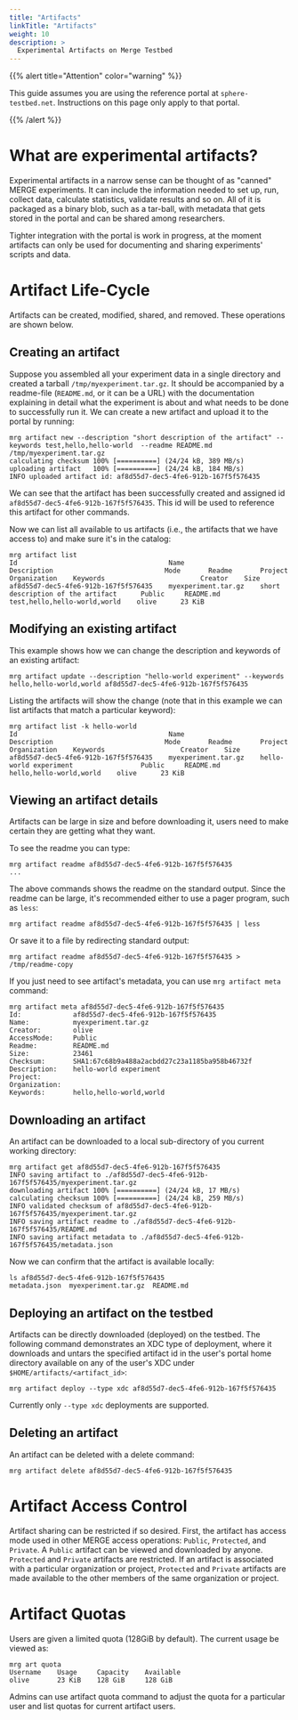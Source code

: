 ```yaml
---
title: "Artifacts"
linkTitle: "Artifacts"
weight: 10
description: >
  Experimental Artifacts on Merge Testbed
---
```


{{% alert title="Attention" color="warning" %}}

This guide assumes you are using the reference portal at `sphere-testbed.net`. Instructions on this page only apply to that portal.

{{% /alert %}}

# What are experimental artifacts?

Experimental artifacts in a narrow sense can be thought of as "canned" MERGE experiments.  It can include the information needed to set up, run, collect data, 
calculate statistics, validate results and so on.  All of it is packaged as a binary blob, such as a tar-ball, with metadata  that gets stored in the portal 
and can be shared among researchers.

Tighter integration with the portal is work in progress, at the moment artifacts can only be used for documenting and sharing experiments' scripts and data.

# Artifact Life-Cycle

Artifacts can be created, modified, shared, and removed.  These operations are shown below.

## Creating an artifact

Suppose you assembled all your experiment data in a single directory and created a tarball `/tmp/myexperiment.tar.gz`.  It should be accompanied by a 
readme-file (`README.md`, or it can be a URL) with the documentation explaining in detail what the experiment is about and what needs to be done to successfully
run it.  We can create a new artifact and upload it to the portal by running:

```
mrg artifact new --description "short description of the artifact" --keywords test,hello,hello-world  --readme README.md /tmp/myexperiment.tar.gz 
calculating checksum 100% [==========] (24/24 kB, 389 MB/s)
uploading artifact   100% [==========] (24/24 kB, 184 MB/s)
INFO uploaded artifact id: af8d55d7-dec5-4fe6-912b-167f5f576435 
```

We can see that the artifact has been successfully created and assigned id `af8d55d7-dec5-4fe6-912b-167f5f576435`.  This id will be used to reference this artifact for
other commands.

Now we can list all available to us artifacts (i.e., the artifacts that we have access to) and make sure it's in the catalog:

```
mrg artifact list
Id                                      Name                   Description                            Mode       Readme       Project    Organization    Keywords                        Creator    Size
af8d55d7-dec5-4fe6-912b-167f5f576435    myexperiment.tar.gz    short description of the artifact      Public     README.md                               test,hello,hello-world,world    olive      23 KiB
```

## Modifying an existing artifact

This example shows how we can change the description and keywords of an existing artifact:

```
mrg artifact update --description "hello-world experiment" --keywords hello,hello-world,world af8d55d7-dec5-4fe6-912b-167f5f576435
```

Listing the artifacts will show the change (note that in this example we can list artifacts that match a particular keyword):

```
mrg artifact list -k hello-world
Id                                      Name                   Description                            Mode       Readme       Project    Organization    Keywords                   Creator    Size
af8d55d7-dec5-4fe6-912b-167f5f576435    myexperiment.tar.gz    hello-world experiment                 Public     README.md                               hello,hello-world,world    olive      23 KiB
```
 
## Viewing an artifact details

Artifacts can be large in size and before downloading it, users need to make certain they are getting what they want.

To see the readme you can type:

```
mrg artifact readme af8d55d7-dec5-4fe6-912b-167f5f576435
...
```

The above commands shows the readme on the standard output.  Since the readme can be large, it's recommended either to use
a pager program, such as `less`:

```
mrg artifact readme af8d55d7-dec5-4fe6-912b-167f5f576435 | less
```

Or save it to a file by redirecting standard output:

```
mrg artifact readme af8d55d7-dec5-4fe6-912b-167f5f576435 > /tmp/readme-copy
```

If you just need to see artifact's metadata, you can use `mrg artifact meta` command:

```
mrg artifact meta af8d55d7-dec5-4fe6-912b-167f5f576435
Id:             af8d55d7-dec5-4fe6-912b-167f5f576435
Name:           myexperiment.tar.gz
Creator:        olive
AccessMode:     Public
Readme:         README.md
Size:           23461
Checksum:       SHA1:67c68b9a488a2acbdd27c23a1185ba958b46732f
Description:    hello-world experiment
Project:
Organization:
Keywords:       hello,hello-world,world
```

## Downloading an artifact

An artifact can be downloaded to a local sub-directory of you current working directory:

```
mrg artifact get af8d55d7-dec5-4fe6-912b-167f5f576435
INFO saving artifact to ./af8d55d7-dec5-4fe6-912b-167f5f576435/myexperiment.tar.gz 
downloading artifact 100% [==========] (24/24 kB, 17 MB/s) 
calculating checksum 100% [==========] (24/24 kB, 259 MB/s)
INFO validated checksum of af8d55d7-dec5-4fe6-912b-167f5f576435/myexperiment.tar.gz 
INFO saving artifact readme to ./af8d55d7-dec5-4fe6-912b-167f5f576435/README.md 
INFO saving artifact metadata to ./af8d55d7-dec5-4fe6-912b-167f5f576435/metadata.json 
```

Now we can confirm that the artifact is available locally:

```
ls af8d55d7-dec5-4fe6-912b-167f5f576435
metadata.json  myexperiment.tar.gz  README.md
```

## Deploying an artifact on the testbed

Artifacts can be directly downloaded (deployed) on the testbed.  The following command
demonstrates an XDC type of deployment, where it downloads and untars the specified artifact 
id in the user's portal home directory available on any of the user's XDC under 
`$HOME/artifacts/<artifact_id>`:

```
mrg artifact deploy --type xdc af8d55d7-dec5-4fe6-912b-167f5f576435
```

Currently only `--type xdc` deployments are supported.


## Deleting an artifact

An artifact can be deleted with a delete command:

```
mrg artifact delete af8d55d7-dec5-4fe6-912b-167f5f576435
```


# Artifact Access Control

Artifact sharing can be restricted if so desired.  First, the artifact has access mode used in other
MERGE access operations: `Public`, `Protected`, and `Private`.  A `Public` artifact can be viewed and
downloaded by anyone.  `Protected` and `Private` artifacts are restricted.  If an artifact is associated with
a particular organization or project, `Protected` and `Private` artifacts are made available to the other 
members of the same organization or project.

# Artifact Quotas

Users are given a limited quota (128GiB by default).  The current usage be viewed as:

```
mrg art quota
Username    Usage     Capacity    Available
olive       23 KiB    128 GiB     128 GiB
```

Admins can use artifact quota command to adjust the quota for a particular user and list quotas for current artifact users.
